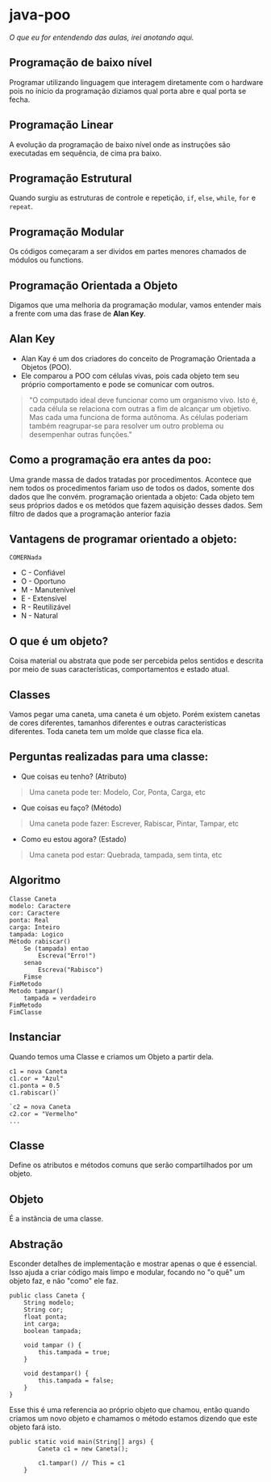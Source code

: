 # java-poo
*O que eu for entendendo das aulas, irei anotando aqui.*
## Programação de baixo nível
Programar utilizando linguagem que interagem diretamente com o hardware pois no ínicio da programação diziamos qual porta abre e qual porta se fecha.
## Programação Linear
A evolução da programação de baixo nível onde as instruções são executadas em sequência, de cima pra baixo.
## Programação Estrutural
Quando surgiu as estruturas de controle e repetição, `if`, `else`, `while`, `for` e `repeat`.
## Programação Modular
Os códigos começaram a ser dividos em partes menores chamados de módulos ou functions.
## Programação Orientada a Objeto
Digamos que uma melhoria da programação modular, vamos entender mais a frente com uma das frase de **Alan Key**.

## Alan Key
 - Alan Kay é um dos criadores do conceito de Programação Orientada a Objetos (POO).
 - Ele comparou a POO com células vivas, pois cada objeto tem seu próprio comportamento e pode se comunicar com outros.
> "O computado ideal deve funcionar como um organismo vivo. Isto é, cada célula se relaciona com outras a fim de alcançar um objetivo. Mas cada uma funciona de forma autônoma. As células poderiam também reagrupar-se para resolver um outro problema ou desempenhar outras funções."

## Como a programação era antes da poo:
Uma grande massa de dados tratadas por procedimentos. Acontece que nem todos os procedimentos fariam uso de todos os dados, somente dos dados que lhe convém.
programação orientada a objeto:
Cada objeto tem seus próprios dados e os metódos que fazem aquisição desses dados. Sem filtro de dados que a programação anterior fazia

## Vantagens de programar orientado a objeto:
`COMERNada`
 - C - Confiável
 - O - Oportuno
 - M - Manutenível
 - E - Extensível
 - R - Reutilizável
 - N - Natural

## O que é um objeto?
Coisa material ou abstrata que pode ser percebida pelos sentidos e descrita por meio de suas características, comportamentos e estado atual.

## Classes
Vamos pegar uma caneta, uma caneta é um objeto. Porém existem canetas de cores diferentes, tamanhos diferentes e outras características diferentes. Toda caneta tem um molde que classe fica ela.

## Perguntas realizadas para uma classe:
 - Que coisas eu tenho? (Atributo)
> Uma caneta pode ter: Modelo, Cor, Ponta, Carga, etc
 - Que coisas eu faço? (Método)
> Uma caneta pode fazer: Escrever, Rabiscar, Pintar, Tampar, etc
 - Como eu estou agora? (Estado)
> Uma caneta pod estar: Quebrada, tampada, sem tinta, etc

## Algoritmo
```
Classe Caneta
modelo: Caractere
cor: Caractere
ponta: Real
carga: Inteiro
tampada: Logico
Método rabiscar()
	Se (tampada) entao
		Escreva("Erro!")
	senao
		Escreva("Rabisco")
	Fimse
FimMetodo
Metodo tampar()
	tampada = verdadeiro
FimMetodo
FimClasse
```

## Instanciar
Quando temos uma Classe e criamos um Objeto a partir dela.

```
c1 = nova Caneta
c1.cor = "Azul"
c1.ponta = 0.5
c1.rabiscar()`

`c2 = nova Caneta
c2.cor = "Vermelho"
...
```
## Classe
Define os atributos e métodos comuns que serão compartilhados por um objeto.
## Objeto
É a instância de uma classe.
## Abstração
Esconder detalhes de implementação e mostrar apenas o que é essencial. Isso ajuda a criar código mais limpo e modular, focando no "o quê" um objeto faz, e não "como" ele faz.
```
public class Caneta {
    String modelo;
    String cor;
    float ponta;
    int carga;
    boolean tampada;

    void tampar () {
        this.tampada = true;
    }
    
    void destampar() {
        this.tampada = false;
    }
}
```
Esse this é uma referencia ao próprio objeto que chamou, então quando criamos um novo objeto e chamamos o método estamos dizendo que este objeto fará isto.
```
public static void main(String[] args) {
        Caneta c1 = new Caneta();
        
        c1.tampar() // This = c1
    }
```








